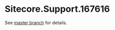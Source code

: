 # Sitecore.Support.167616

See [master branch](https://github.com/sitecoresupport/Sitecore.Support.167616) for details.